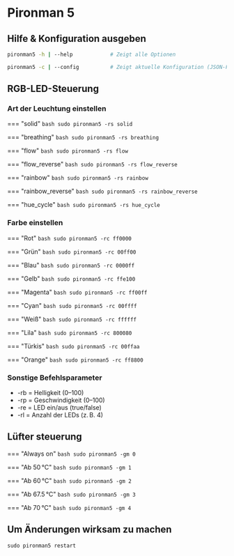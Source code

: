 # Pironman 5

## Hilfe & Konfiguration ausgeben

```bash
pironman5 -h | --help            # Zeigt alle Optionen
```

```bash
pironman5 -c | --config          # Zeigt aktuelle Konfiguration (JSON-Format)
```

## RGB-LED-Steuerung

### Art der Leuchtung einstellen

=== "solid"
    ```bash
    sudo pironman5 -rs solid
    ```

=== "breathing"
    ```bash
    sudo pironman5 -rs breathing
    ```

=== "flow"
    ```bash
    sudo pironman5 -rs flow
    ```

=== "flow_reverse"
    ```bash
    sudo pironman5 -rs flow_reverse
    ```

=== "rainbow"
    ```bash
    sudo pironman5 -rs rainbow
    ```

=== "rainbow_reverse"
    ```bash
    sudo pironman5 -rs rainbow_reverse
    ```

=== "hue_cycle"
    ```bash
    sudo pironman5 -rs hue_cycle
    ```

### Farbe einstellen

=== "Rot"
    ```bash
    sudo pironman5 -rc ff0000
    ```

=== "Grün"
    ```bash
    sudo pironman5 -rc 00ff00
    ```

=== "Blau"
    ```bash
    sudo pironman5 -rc 0000ff
    ```

=== "Gelb"
    ```bash
    sudo pironman5 -rc ffe100
    ```

=== "Magenta"
    ```bash
    sudo pironman5 -rc ff00ff
    ```

=== "Cyan"
    ```bash
    sudo pironman5 -rc 00ffff
    ```

=== "Weiß"
    ```bash
    sudo pironman5 -rc ffffff
    ```

=== "Lila"
    ```bash
    sudo pironman5 -rc 800080
    ```

=== "Türkis"
    ```bash
    sudo pironman5 -rc 00ffaa
    ```

=== "Orange"
    ```bash
    sudo pironman5 -rc ff8800
    ```

### Sonstige Befehlsparameter

- -rb = Helligkeit (0–100)
- -rp = Geschwindigkeit (0–100)
- -re = LED ein/aus (true/false)
- -rl = Anzahl der LEDs (z. B. 4)

## Lüfter steuerung

=== "Always on"
    ```bash
    sudo pironman5 -gm 0
    ```

=== "Ab 50 °C"
    ```bash
    sudo pironman5 -gm 1
    ```

=== "Ab 60 °C"
    ```bash
    sudo pironman5 -gm 2
    ```

=== "Ab 67.5 °C"
    ```bash
    sudo pironman5 -gm 3
    ```

=== "Ab 70 °C"
    ```bash
    sudo pironman5 -gm 4
    ```

## Um Änderungen wirksam zu machen

```cli
sudo pironman5 restart
```

